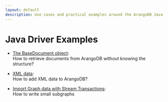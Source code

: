 ```yaml
---
layout: default
description: Use cases and practical examples around the ArangoDB Java driver
---
```

Java Driver Examples
====================

- [The BaseDocument object](java-examples-base-document.html):<br>
  How to retrieve documents from ArangoDB without knowing the structure?

- [XML data](java-examples-xml-data.html):<br>
  How to add XML data to ArangoDB?

- [Import Graph data with Stream Transactions](java-examples-import-graph-data.html):<br>
  How to write small subgraphs

